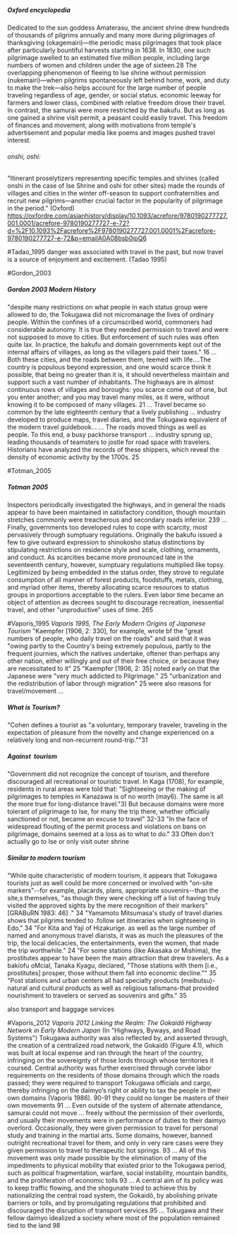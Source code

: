 
##### Oxford encyclopedia
Dedicated to the sun goddess Amaterasu, the ancient shrine drew hundreds of thousands of pilgrims annually and many more during pilgrimages of thanksgiving (okagemairi)—the periodic mass pilgrimages that took place after particularly bountiful harvests starting in 1638. In 1830, one such pilgrimage swelled to an estimated five million people, including large numbers of women and children under the age of sixteen.28 The overlapping phenomenon of fleeing to Ise shrine without permission (nukemairi)—when pilgrims spontaneously left behind home, work, and duty to make the trek—also helps account for the large number of people traveling regardless of age, gender, or social status.
economic leeway for farmers and lower class, combined with relative freedom drove their travel.
In contrast, the samurai were more restricted by the bakufu. But as long as one gained a shrine visit permit, a peasant could easily travel.
This freedom of finances and movement, along with motivations from temple's advertisement and popular media like poems and images pushed travel interest. 
###### onshi, oshi:
"Itinerant proselytizers representing specific temples and shrines (called onshi in the case of Ise Shrine and oshi for other sites) made the rounds of villages and cities in the winter off-season to support confraternities and recruit new pilgrims—another crucial factor in the popularity of pilgrimage in the period." (Oxford)
https://oxfordre.com/asianhistory/display/10.1093/acrefore/9780190277727.001.0001/acrefore-9780190277727-e-72?d=%2F10.1093%2Facrefore%2F9780190277727.001.0001%2Facrefore-9780190277727-e-72&p=emailA0A08bsb0ipQ6


#Tadao_1995 
danger was associated with travel in the past, but now travel is a source of enjoyment and excitement. (Tadao 1995)

#Gordon_2003
##### *Gordon 2003 Modern History*
"despite many restrictions on what people in each status group were allowed to do, the Tokugawa did not micromanage the lives of ordinary people. Within the confines of a circumscribed world, commoners had considerable autonomy. It is true they needed permission to travel and were not supposed to move to cities. But enforcement of such rules was often quite lax. In practice, the bakufu and domain governments kept out of the internal affairs of villages, as long as the villagers paid their taxes." 16
...
Both these cities, and the roads between them, teemed with life….The country is populous beyond expression, and one would scarce think it possible, that being no greater than it is, it should nevertheless maintain and support such a vast number of inhabitants. The highways are in almost continuous rows of villages and boroughs: you scarce come out of one, but you enter another; and you may travel many miles, as it were, without knowing it to be composed of many villages. 21
...
Travel became so common by the late eighteenth century that a lively publishing
...
industry developed to produce maps, travel diaries, and the Tokugawa equivalent of the modern travel guidebook…
...
The roads moved things as well as people. To this end, a busy packhorse transport
...
industry sprung up, leading thousands of teamsters to jostle for road space with travelers. Historians have analyzed the records of these shippers, which reveal the density of economic activity by the 1700s. 25

#Totman_2005
##### *Totman 2005*
Inspectors periodically investigated the highways, and in general the roads appear to have been maintained in satisfactory condition, though mountain stretches commonly were treacherous and secondary roads inferior. 239
...
Finally, governments too developed rules to cope with scarcity, most pervasively through sumptuary regulations. Originally the bakufu issued a few to give outward expression to shinokosho status distinctions by stipulating restrictions on residence style and scale, clothing, ornaments, and conduct. As scarcities became more pronounced late in the seventeenth century, however, sumptuary regulations multiplied like topsy. Legitimized by being embedded in the status order, they strove to regulate consumption of all manner of forest products, foodstuffs, metals, clothing, and myriad other items, thereby allocating scarce resources to status groups in proportions acceptable to the rulers. Even labor time became an object of attention as decrees sought to discourage recreation, inessential travel, and other "unproductive" uses of time. 265


#Vaporis_1995 
*Vaporis 1995, The Early Modern Origins of Japanese Tourism*
"Kaempfer [1906, 2: 330], for example, wrote bf the "great numbers of people, who daily travel on the roads" and said that it was "owing partly to the Country's being extremely populous, partly to the frequent journies, which the natives undertake, oftener than perhaps any other nation, either willingly and out of their free choice, or because they are necessitated to it" 25
"Kaempfer [1906, 2: 35] noted early on that the Japanese were "very much addicted to Pilgrimage." 25
"urbanization and the redistribution of labor through migration" 25 were also reasons for travel/movement
...
##### What is Tourism?
"Cohen defines a tourist as "a voluntary, temporary traveler, traveling in the expectation of pleasure from the novelty and change experienced on a relatively long and non-recurrent round-trip.""31

##### Against  tourism
"Government did not recognize the concept of tourism, and therefore discouraged all recreational or touristic travel. In Kaga (1708), for example, residents in rural areas were told that: "Sightseeing or the making of pilgrimages to temples in Kanazawa is of no worth (may6). The same is all the more true for long-distance travel."3) But because domains were more tolerant of pilgrimage to Ise, for many the trip there, whether officially sanctioned or not, became an excuse to travel" 32-33
"In the face of widespread flouting of the permit process and violations on bans on pilgrimage, domains seemed at a loss as to what to do." 33
Often don't actually go to Ise or only visit outer shrine

##### Similar to modern tourism
"While quite characteristic of modern tourism, it appears that Tokugawa tourists just as well could be more concerned or involved with "on-site markers"--for example, placards, plans, appropriate souvenirs--than the site,s themselves, "as though they were checking off a list of having truly visited the approved sights by the mere recognition of their markers" [GRABuRN 1983: 46] ." 34
"Yamamoto Mitsumasa's study of travel diaries shows that pilgrims tended to .follow set itineraries when sightseeing in Edo," 34
"For Kita and Yaji of Hizakurige. as well as the large number of named and anonymous travel diarists, it was as much the pleasures of the trip, the local delicacies, the entertainments, even the women, that made the trip worthwhile." 24
"For some stations (like Akasaka or Mishima), the prostitutes appear to have been the main attraction that drew travelers. As a bakiofu oMcial, Tanaka Kyagu, declared, "Those stations with them [i.e., prostitutes] prosper, those without them fall into economic decline."" 35
"Post stations and urban centers all had specialty products (meibutsu)-natural and cultural products as well as religious talismans-that provided nourishment to travelers or served as souvenirs and gifts." 35
	
also transport and baggage services


#Vaporis_2012 
*Vaporis 2012 Linking the Realm: The Gokaidô Highway Network in Early Modern Japan*
(In "Highways, Byways, and Road Systems")
Tokugawa authority was also reflected by, and asserted through, the creation of a centralized road network, the Gokaidô (Figure 4.1), which was built at local expense and ran through the heart of the country, infringing on the sovereignty of those lords through whose territories it coursed. Central authority was further exercised through corvée labor requirements on the residents of those domains through which the roads passed; they were required to transport Tokugawa officials and cargo, thereby infringing on the daimyo’s right or ability to tax the people in their own domains (Vaporis 1986). 90-91
they could no longer be masters of their own movements 91
...
Even outside of the system of alternate attendance, samurai could not move
...
freely without the permission of their overlords, and usually their movements were in performance of duties to their daimyo overlord. Occasionally, they were given permission to travel for personal study and training in the martial arts. Some domains, however, banned outright recreational travel for them, and only in very rare cases were they given permission to travel to therapeutic hot springs. 93
...
All of this movement was only made possible by the elimination of many of the impediments to physical mobility that existed prior to the Tokugawa period, such as political fragmentation, warfare, social instability, mountain bandits, and the proliferation of economic tolls 93
...
A central aim of its policy was to keep traffic flowing, and the shogunate tried to achieve this by nationalizing the central road system, the Gokaidô, by abolishing private barriers or tolls, and by promulgating regulations that prohibited and discouraged the disruption of transport services.95
...
Tokugawa and their fellow daimyo idealized a society where most of the population remained tied to the land 98